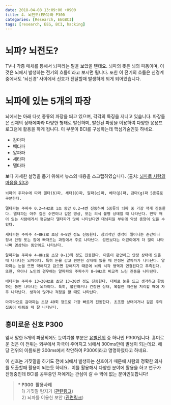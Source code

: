 ```yaml
---
date: 2018-04-08 13:09:00 +0900
title: 4. 뇌전도(EEG)와 P300
categories: [Research, EEGBCI]
tags: [research, EEG, BCI, hacking]
---
```


# 뇌파? 뇌전도?
TV나 각종 매체를 통해서 뇌파라는 말을 보았을 텐데요. 뇌파의 뜻은 뇌의 파동이며, 이것은 뇌에서 발생하는 전기의 흐름이라고 보시면 됩니다. 또한 이 전기의 흐름은 신경계 중에서도 '뇌신경' 사이에서 신호가 전달할때 발생하게 되게 되어있습니다.

# 뇌파에 있는 5개의 파장
뇌에서는 아래 다섯 종류의 파장을 띄고 있으며, 각각의 특징을 지니고 있습니다. 파장들은 신체의 상태에따라 다양한 형태로 발산하며, 발산된 파장을 이용하여 다양한 응용프로그램에 활용을 하게 됩니다. 이 부분이 BCI를 구성하는데 핵심기술인듯 하네요.
- 감마파  
- 베타파  
- 알파파  
- 세타파  
- 델타파

보다 자세한 설명을 돕기 위해서 뉴스의 내용을 스크랩하였습니다. (출처: [뇌파로 사람의 마음을 읽다](https://www.sciencetimes.co.kr/news/%EB%87%8C%ED%8C%8C%EB%A1%9C-%EC%82%AC%EB%9E%8C%EC%9D%98-%EB%A7%88%EC%9D%8C%EC%9D%84-%EC%9D%BD%EB%8B%A4/))

```
뇌파의 주파수에 따라 델타(δ)파, 세타(θ)파, 알파(α)파, 베타(β)파, 감마(g)파 5종류로 구분한다.

델타파는 주파수 0.2~4Hz로 1초 동안 0.2~4번 진동하여 5종류의 뇌파 중 가장 적게 진동한다. 델타파는 아주 깊은 수면이나 깊은 명상, 또는 의식 불명 상태일 때 나타난다. 만약 깨어 있는 사람에게서 평균보다 델타파가 많이 나타난다면 대뇌피질 부위에 악성 종양이 있을 수 있다.

세타파는 주파수 4~8Hz로 초당 4~8번 정도 진동한다. 창의적인 생각이 일어나는 순간이나 정서 안정 또는 잠에 빠져드는 과정에서 주로 나타난다. 성인보다는 어린이에게 더 많이 나타나며 명상하는 동안에도 나타난다.

알파파는 주파수 4~8Hz로 초당 8~13회 정도 진동한다. 마음이 편안하고 안정 상태에 있을 때 나타나는 뇌파이다. 특히 눈을 감고 편안한 상태에 있을 때 안정된 알파파가 나타난다. 알파파는 눈을 뜨면 약해지고 감으면 강해지기 때문에 뇌의 시각 영역과 연결된다고 추측된다. 또한, 유아나 노인의 경우에는 알파파의 주파수가 8~9Hz로 비교적 느린 진동을 나타낸다.

베타파는 주파수 13~30Hz로 초당 13~30번 정도 진동한다. 대체로 눈을 뜨고 생각하고 활동하는 동안 나타나는 뇌파이다. 특히, 불안하거나 긴장한 상태, 복잡한 계산을 처리할 때에 자주 나타난다. 생각이 많거나 걱정을 할 때도 나타난다.

마지막으로 감마파는 초당 40회 정도로 가장 빠르게 진동한다. 초조한 상태이거나 깊은 주의집중이 이뤄질 때 잘 나타난다.
```

## 흥미로운 신호 P300

앞서 말한 5개의 파장외에도 눈여겨볼 부분은 [유별전위](https://terms.naver.com/entry.nhn?docId=438541&cid=60261&categoryId=60261) 중 하나인 P300입니다. 흥미로운 것은 이 전위는 외부에서 자극이 주어지고 뇌에서 300ms만에 발생이 되는데요. 해당 전위의 이름또한 300ms에서 착안하여 P300이라고 명명하였다고 하네요.

이 신호는 거짓말을 하기도 전에 뇌에서 발생하는 신호이기 때문에 사람의 정확한 의사를 도출할때 활용이 되는듯 하네요.  이를 활용해서 다양한 분야에 활용을 하고 연구가 진행중인데 BCI를 공부중인 저에게는 관심이 갈 수 밖에 없는 분야인듯합니다!

> **\* P300  활용사례**  
>    1) 거짓말 탐지기 ([관련링크](https://www.police.go.kr/files/B0000048/BBS_201301180427325750.hwp))  
>    2) 뇌파를 이용한 보안 ([관련링크](https://ieeexplore.ieee.org/document/6722332?tp=&arnumber=6722332&url=http:%2F%2Fieeexplore.ieee.org%2Fiel7%2F6689802%2F6721750%2F06722332.pdf%3Farnumber%3D6722332))